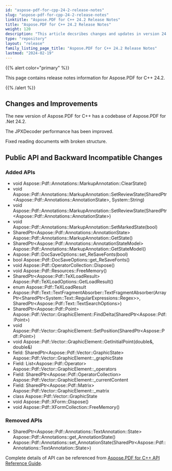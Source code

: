 ```yaml
---
id: "aspose-pdf-for-cpp-24-2-release-notes"
slug: "aspose-pdf-for-cpp-24-2-release-notes"
linktitle: "Aspose.PDF for C++ 24.2 Release Notes"
title: "Aspose.PDF for C++ 24.2 Release Notes"
weight: 120
description: "This article decsribes changes and updates in version 24.2 of Aspose.PDF for C++ library"
type: "repository"
layout: "release"
family_listing_page_title: "Aspose.PDF for C++ 24.2 Release Notes"
lastmod: "2024-02-19"
---
```


{{% alert color="primary" %}}

This page contains release notes information for Aspose.PDF for C++ 24.2.

{{% /alert %}}

## Changes and Improvements

The new version of Aspose.PDF for C++ has a codebase of Aspose.PDF for .Net 24.2.

The JPXDecoder performance has been improved.

Fixed reading documents with broken structure.

## Public API and Backward Incompatible Changes

### Added APIs

* void Aspose::Pdf::Annotations::MarkupAnnotation::ClearState()
* void Aspose::Pdf::Annotations::MarkupAnnotation::SetReviewState(SharedPtr&lt;Aspose::Pdf::Annotations::AnnotationState&gt;, System::String)
* void Aspose::Pdf::Annotations::MarkupAnnotation::SetReviewState(SharedPtr&lt;Aspose::Pdf::Annotations::AnnotationState&gt;)
* void Aspose::Pdf::Annotations::MarkupAnnotation::SetMarkedState(bool)
* SharedPtr&lt;Aspose::Pdf::Annotations::AnnotationState&gt; Aspose::Pdf::Annotations::MarkupAnnotation::GetState()
* SharedPtr&lt;Aspose::Pdf::Annotations::AnnotationStateModel&gt; Aspose::Pdf::Annotations::MarkupAnnotation::GetStateModel()
* Aspose::Pdf::DocSaveOptions::set_ReSaveFonts(bool)
* bool Aspose::Pdf::DocSaveOptions::get_ReSaveFonts()
* void Aspose::Pdf::OperatorCollection::Dispose()
* void Aspose::Pdf::Resources::FreeMemory()
* SharedPtr&lt;Aspose::Pdf::TeXLoadResult&gt; Aspose::Pdf::TeXLoadOptions::GetLoadResult()
* enum Aspose::Pdf::TeXLoadResult
* Aspose::Pdf::Text::TextFragmentAbsorber::TextFragmentAbsorber(ArrayPtr&lt;SharedPtr&lt;System::Text::RegularExpressions::Regex&gt;&gt;, SharedPtr&lt;Aspose::Pdf::Text::TextSearchOptions&gt;)
* SharedPtr&lt;Aspose::Pdf::Point&gt; Aspose::Pdf::Vector::GraphicElement::FindDelta(SharedPtr&lt;Aspose::Pdf::Point&gt;)
* void Aspose::Pdf::Vector::GraphicElement::SetPosition(SharedPtr&lt;Aspose::Pdf::Point&gt;)
* void Aspose::Pdf::Vector::GraphicElement::GetInitialPoint(double&, double&)
* field: SharedPtr&lt;Aspose::Pdf::Vector::GraphicState&gt; Aspose::Pdf::Vector::GraphicElement::_graphicState 
* Field: List&lt;Aspose::Pdf::Operator&gt; Aspose::Pdf::Vector::GraphicElement::_operators
* Field: SharedPtr&lt;Aspose::Pdf::OperatorCollection&gt; Aspose::Pdf::Vector::GraphicElement::_currentContent 
* Field: SharedPtr&lt;Aspose::Pdf::Matrix&gt; Aspose::Pdf::Vector::GraphicElement::_matrix 
* class Aspose::Pdf::Vector::GraphicState
* void Aspose::Pdf::XForm::Dispose()
* void Aspose::Pdf::XFormCollection::FreeMemory()

### Removed APIs

* SharedPtr&lt;Aspose::Pdf::Annotations::TextAnnotation::State&gt; Aspose::Pdf::Annotations::get_AnnotationState()
* Aspose::Pdf::Annotations::set_AnnotationState(SharedPtr&lt;Aspose::Pdf::Annotations::TextAnnotation::State&gt;)

Complete details of API can be referenced from [Aspose.PDF for C++ API Reference Guide](https://reference.aspose.com/pdf/cpp).
